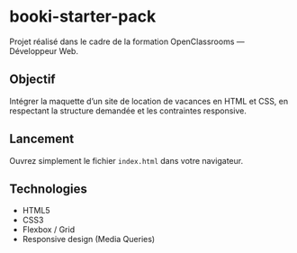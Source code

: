 # booki-starter-pack

Projet réalisé dans le cadre de la formation OpenClassrooms — Développeur Web.

## Objectif

Intégrer la maquette d’un site de location de vacances en HTML et CSS, en respectant la structure demandée et les contraintes responsive.

## Lancement

Ouvrez simplement le fichier `index.html` dans votre navigateur.

## Technologies

- HTML5
- CSS3
- Flexbox / Grid
- Responsive design (Media Queries)

